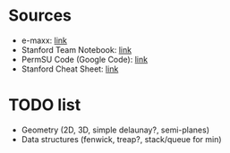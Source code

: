 <h1>Sources</h1>

* e-maxx: [link](http://e-maxx.ru)
* Stanford Team Notebook: [link](http://www.stanford.edu/~liszt90/acm/notebook.html)
* PermSU Code (Google Code): [link](http://code.google.com/p/permsu-code/source/browse/trunk/acm/)
* Stanford Cheat Sheet: [link](http://www.stanford.edu/~liszt90/acm/cheatsheet.pdf)

<h1>TODO list</h1>

* Geometry (2D, 3D, simple delaunay?, semi-planes)
* Data structures (fenwick, treap?, stack/queue for min)
